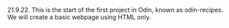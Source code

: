 21.9.22. This is the start of the first project in Odin, known as odin-recipes. We will create a basic webpage using HTML only.